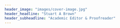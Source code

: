 ```yaml
---
header_image: "images/cover-image.jpg"
header_headline: "Stuart A Brown"
header_subheadline: "Academic Editor & Proofreader"
---
```


